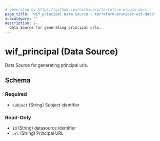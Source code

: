 ```yaml
---
# generated by https://github.com/hashicorp/terraform-plugin-docs
page_title: "wif_principal Data Source - terraform-provider-wif-data"
subcategory: ""
description: |-
  Data Source for generating principal urls.
---
```


# wif_principal (Data Source)

Data Source for generating principal urls.



<!-- schema generated by tfplugindocs -->
## Schema

### Required

- `subject` (String) Subject identifier

### Read-Only

- `id` (String) datasource identifier
- `url` (String) Principal URL
